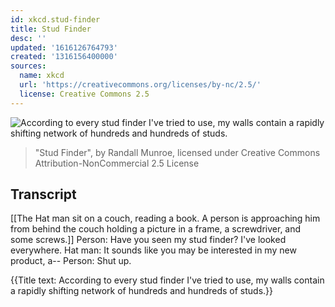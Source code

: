 ```yaml
---
id: xkcd.stud-finder
title: Stud Finder
desc: ''
updated: '1616126764793'
created: '1316156400000'
sources:
  name: xkcd
  url: 'https://creativecommons.org/licenses/by-nc/2.5/'
  license: Creative Commons 2.5
---
```

![According to every stud finder I've tried to use, my walls contain a rapidly shifting network of hundreds and hundreds of studs.](https://imgs.xkcd.com/comics/stud_finder.png)
> "Stud Finder", by Randall Munroe, licensed under Creative Commons Attribution-NonCommercial 2.5 License

## Transcript
[[The Hat man sit on a couch, reading a book. A person is approaching him from behind the couch holding a picture in a frame, a screwdriver, and some screws.]]
Person: Have you seen my stud finder? I've looked everywhere.
Hat man: It sounds like you may be interested in my new product, a--
Person: Shut up.

{{Title text: According to every stud finder I've tried to use, my walls contain a rapidly shifting network of hundreds and hundreds of studs.}}

